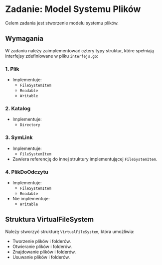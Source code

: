 # Zadanie: Model Systemu Plików

Celem zadania jest stworzenie modelu systemu plików.

## Wymagania

W zadaniu należy zaimplementować cztery typy struktur, które spełniają interfejsy zdefiniowane w pliku `interfejs.go`:

### 1. **Plik**
- Implementuje: 
  - `FileSystemItem`
  - `Readable`
  - `Writable`

### 2. **Katalog**
- Implementuje: 
  - `Directory`

### 3. **SymLink**
- Implementuje: 
  - `FileSystemItem`
- Zawiera referencję do innej struktury implementującej `FileSystemItem`.

### 4. **PlikDoOdczytu**
- Implementuje: 
  - `FileSystemItem`
  - `Readable`
- Nie implementuje: 
  - `Writable`

## Struktura VirtualFileSystem

Należy stworzyć strukturę `VirtualFileSystem`, która umożliwia:
- Tworzenie plików i folderów.
- Otwieranie plików i folderów.
- Znajdowanie plików i folderów.
- Usuwanie plików i folderów.
